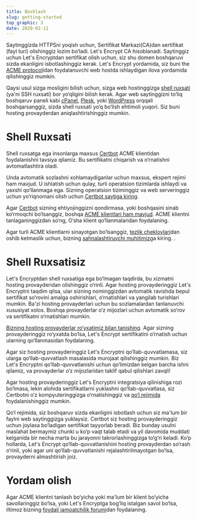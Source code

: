 ```yaml
---
title: Boshlash
slug: getting-started
top_graphic: 3
date: 2020-02-11
---
```


Saytinggizda HTTPSni yoqish uchun, Sertifikat Markazi(CA)dan sertifikat (fayl turi) olishinggiz lozim bo‘ladi.
Let's Encrypt CA hisoblanadi. Saytinggiz uchun Let's Encryptdan sertifikat olish uchun, siz shu domen boshqaruvi sizda
ekanligini isbotlashinggiz kerak. Let's Encrypt yordamida, siz buni the [ACME protocol](https://tools.ietf.org/html/rfc8555)idan 
foydalanuvchi web hostda ishlaydigan ilova yordamida qilishinggiz mumkin.

Qaysi usul sizga mosligini bilish uchun, sizga web hostinggizga [shell ruxsati](https://en.wikipedia.org/wiki/Shell_account) 
(ya'ni SSH ruxsati) bor yo‘qligini bilish kerak. Agar web saytinggizni to‘liq boshqaruv paneli kabi [cPanel](https://cpanel.net/), [Plesk](https://www.plesk.com/), yoki
[WordPress](https://wordpress.org/) orqqali boshqarsanggiz, sizda shell ruxsati yo‘q bo‘lish ehtimoli yuqori. Siz buni hosting provayderdan aniqlashtirishinggiz mumkin.

# Shell Ruxsati

Shell ruxsatga ega insonlarga maxsus [Certbot] ACME klientidan foydalanishni tavsiya qilamiz.
Bu sertifikatni chiqarish va o‘rnatishni avtomatlashtira oladi.

Unda avtomatik sozlashni xohlamaydiganlar uchun maxsus, ekspert rejimi ham mavjud. 
U ishlatish uchun qulay, turli operatsion tizimlarda ishlaydi va yaxshi qo‘llanmaga ega. 
Sizning operatsion tiziminggiz va web serveringgiz uchun yo‘riqnomani olish uchun [Certbot saytiga kiring][Certbot].

Agar [Certbot] sizning ehtiyojinggizni qondirmasa, yoki boshqasini sinab ko‘rmoqchi bo‘lsanggiz, boshqa
[ACME klientlari ham mavjud](/docs/client-options). ACME klientni tanlaganinggizdan so‘ng, 
O‘sha klient qo‘llanmalaridan foydalaning.

Agar turli ACME klientlarni sinayotgan bo‘lsanggiz, [tezlik cheklovlari](/docs/rate-limits)dan oshib ketmaslik uchun,
bizning [sahnalashtiruvchi muhitimiz](/docs/staging-environment)ga kiring.
.

[Certbot]: https://certbot.eff.org/  "Certbot"

# Shell Ruxsatisiz

Let's Encryptdan shell ruxsatiga ega bo‘lmagan taqdirda, bu xizmatni hosting provayderidan 
olishinggiz o‘rinli. Agar hosting provayderinggiz Let's Encryptni taqdim qilsa, ular sizning 
nominggizdan avtomatik ravishda bepul sertifikat so‘rovini amalga oshirishlari, 
o‘rnatishlari va yangilab turishlari mumkin. Ba'zi hosting provayderlari uchun bu sozlamalardan 
tanlanuvchi xususiyat xolos. Boshqa provayderlar o‘z mijozlari uchun avtomatik so‘rov va sertifikatni 
o‘rnatishlari mumkin.


[Bizning hosting provayderlar ro‘yxatimiz bilan tanishing](https://community.letsencrypt.org/t/web-hosting-who-support-lets-encrypt/6920). 
Agar sizning provayderinggiz ro‘yxatda bo‘lsa, Let's Encrypt sertifikatini o‘rnatish uchun ularning 
qo‘llanmasidan foydalaning.

Agar siz hosting provayderinggiz Let's Encryptni qo‘llab-quvvatlamasa, siz ularga qo‘llab-quvvatlash 
masalasida murojaat qilishinggiz mumkin. Biz Let's Encryptni qo‘llab-quvvatlanishi uchun qo‘limizdan 
kelgan barcha ishni qilamiz, va provayderlar o‘z mijozlaridan taklif qabul qilishlari zavqli! 

Agar hosting provayderinggiz Let's Encryptni integratsiya qilinishiga rozi bo‘lmasa, lekin alohida sertifikatlarni
yuklashni qo‘llab-quvvatlasa, siz Certbotni o‘z kompyuteringgizga o‘rnatishinggiz va [qo‘l rejimida](https://certbot.eff.org/docs/using.html#manual) foydalanishinggiz mumkin.

Qo‘l rejimida, siz boshqaruv sizda ekanligini isbotlash uchun siz ma'lum bir faylni web saytinggizga yuklaysiz.
Certbot siz hosting provayderinggiz uchun joylasa bo‘ladigan sertifikat tayyorlab beradi. Biz bunday usulni
maslahat bermaymiz chunki u ko‘p vaqt talab etadi va yil davomida muddati kelganida bir necha marta bu jarayonni 
takrorlashinggizga to‘g‘ri keladi. Ko‘p hollarda, Let's Encrypt qo‘llab-quvvatlanishini hosting provayderdan
so‘rash o‘rinli, yoki agar uni qo‘llab-quvvatlanishi rejalashtirilmayotgan bo‘lsa, provayderni almashtirish joiz.


# Yordam olish

Agar ACME klientni tanlash bo‘yicha yoki ma'lum bir klient bo‘yicha savollaringgiz bo‘lsa, yoki Let's Encryptga bog‘liq istalgan savol bo‘lsa, iltimoz bizning [foydali jamoatchilik forumi](https://community.letsencrypt.org/)dan foydalaning.
